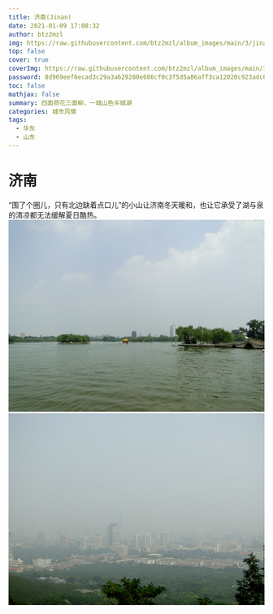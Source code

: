 ```yaml
---
title: 济南(Jinan)
date: 2021-01-09 17:08:32
author: btz2mzl
img: https://raw.githubusercontent.com/btz2mzl/album_images/main/3/jinan_1.jpg
top: false
cover: true
coverImg: https://raw.githubusercontent.com/btz2mzl/album_images/main/3/jinan_1.jpg
password: 8d969eef6ecad3c29a3a629280e686cf0c3f5d5a86aff3ca12020c923adc6c92
toc: false
mathjax: false
summary: 四面荷花三面柳，一城山色半城湖
categories: 城市风情
tags:
  - 华东
  - 山东
---
```

# 济南
“围了个圈儿，只有北边缺着点口儿”的小山让济南冬天暖和，也让它承受了湖与泉的清凉都无法缓解夏日酷热。
![烈日下的波澜不惊的大明湖](https://raw.githubusercontent.com/btz2mzl/album_images/main/3/jinan_1.jpg)
![城市在霾若隐若现，犹如仙境（千佛山视角）](https://raw.githubusercontent.com/btz2mzl/album_images/main/3/jinan_2.jpg)